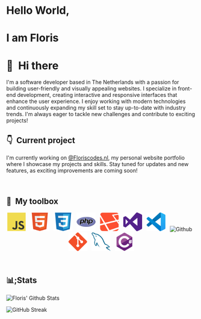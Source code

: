 # Hello World,

# I am Floris

# 👋 &nbsp;Hi there

I'm a software developer based in The Netherlands with a passion for building user-friendly and visually appealing websites. I specialize in front-end development, creating interactive and responsive interfaces that enhance the user experience. I enjoy working with modern technologies and continuously expanding my skill set to stay up-to-date with industry trends. I'm always eager to tackle new challenges and contribute to exciting projects!
&nbsp;

## 👇 &nbsp;Current project

I'm currently working on [@Floriscodes.nl](https://FlorisCodes.nl), my personal website portfolio where I showcase my projects and skills. Stay tuned for updates and new features, as exciting improvements are coming soon!

&nbsp;

## 🧰 &nbsp;My toolbox

<p align="center">
  <img src="https://raw.githubusercontent.com/devicons/devicon/master/icons/javascript/javascript-original.svg" alt="JavaScript" width="50" height="50"/> &nbsp;
  <img src="https://raw.githubusercontent.com/devicons/devicon/master/icons/html5/html5-original.svg" alt="HTML5" width="50" height="50"/> &nbsp;
  <img src="https://raw.githubusercontent.com/devicons/devicon/master/icons/css3/css3-original.svg" alt="CSS3" width="50" height="50"/> &nbsp;
  <img src="https://raw.githubusercontent.com/devicons/devicon/master/icons/php/php-original.svg" alt="PHP" width="50" height="50"/> &nbsp;
  <img src="https://raw.githubusercontent.com/devicons/devicon/master/icons/laravel/laravel-plain.svg" alt="Laravel" width="50" height="50"/> &nbsp;
  <img src="https://raw.githubusercontent.com/devicons/devicon/master/icons/visualstudio/visualstudio-plain.svg" alt="Visual Studio" width="50" height="50"/> &nbsp;
  <img src="https://raw.githubusercontent.com/devicons/devicon/master/icons/vscode/vscode-original.svg" alt="VSCode" width="50" height="50"/> &nbsp;
  <img src="https://raw.githubusercontent.com/devicons/devicon/master/icons/github/github-original-light.svg" alt="Github" width="50" height="50"/> &nbsp;
  <img src="https://raw.githubusercontent.com/devicons/devicon/master/icons/git/git-original.svg" alt="Git" width="50" height="50"/> &nbsp;
  <img src="https://raw.githubusercontent.com/devicons/devicon/master/icons/mysql/mysql-original.svg" alt="MySQL" width="50" height="50"/> &nbsp;
  <img src="https://raw.githubusercontent.com/devicons/devicon/master/icons/csharp/csharp-original.svg" alt="C#" width="50" height="50"/>
</p>

&nbsp;

## 📊;Stats

![Floris' Github Stats](https://github-readme-stats.vercel.app/api?username=Floris29&hide=contribs,prs&show_icons=true&bg_color=0d1116&title_color=ce09ec&text_color=a4aacb&icon_color=007ec6)

![GitHub Streak](https://github-readme-streak-stats.herokuapp.com/?user=Floris29&theme=dark&count_private=true&bg_color=0d1116&title_color=ce09ec&text_color=a4aacb&icon_color=007ec6)
